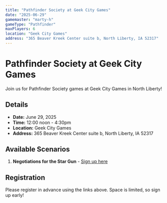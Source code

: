 ```yaml
---
title: "Pathfinder Society at Geek City Games"
date: "2025-06-29"
gamemaster: "marty-h"
gameType: "Pathfinder"
maxPlayers: 6
location: "Geek City Games"
address: "365 Beaver Kreek Center suite b, North Liberty, IA 52317"
---
```


# Pathfinder Society at Geek City Games

Join us for Pathfinder Society games at Geek City Games in North Liberty!

## Details

- **Date:** June 29, 2025
- **Time:** 12:00 noon - 4:30pm
- **Location:** Geek City Games
- **Address:** 365 Beaver Kreek Center suite b, North Liberty, IA 52317

## Available Scenarios

1. **Negotiations for the Star Gun** - [Sign up here](https://www.rpgchronicles.net/session/1f7ab80c-4cdc-44c3-b13d-dcdb33d45d54/pregame)

## Registration

Please register in advance using the links above. Space is limited, so sign up early!
